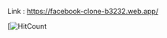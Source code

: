 Link : 
https://facebook-clone-b3232.web.app/


[![HitCount](https://media-exp1.licdn.com/dms/image/C4E22AQF8JlQSzURFDg/feedshare-shrink_800/0/1628614792860?e=1633564800&v=beta&t=QInHShP329IsYECh_kr_Kekn6tJWF8yeu8hMMJzkSGE)
